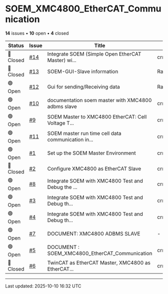 # SOEM_XMC4800_EtherCAT_Communication

**14** issues • **10** open • **4** closed

<table class="github-issue-table">
<thead>
<tr>
<th>Status</th>
<th>Issue</th>
<th>Title</th>
<th>Assignee</th>
<th>Labels</th>
<th>Updated</th>
</tr>
</thead>
<tbody>
<tr><td>🔴 Closed</td><td><a href='./issue-14-Integrate-SOEM-Simple-Open-EtherCAT-Master-with-RO.md'>#14</a></td><td>Integrate SOEM (Simple Open EtherCAT Master) wi...</td><td>crmaarimuthu</td><td>-</td><td>2025-01-28</td></tr>
<tr><td>🔴 Closed</td><td><a href='./issue-13-SOEM-GUI-Slave-information.md'>#13</a></td><td>SOEM-GUI-Slave information</td><td>RajavelRajendiran</td><td>-</td><td>2024-12-18</td></tr>
<tr><td>🟢 Open</td><td><a href='./issue-12-Gui-for-sendingReceiving-data.md'>#12</a></td><td>Gui for sending/Receiving data </td><td>RajavelRajendiran</td><td>-</td><td>2024-12-14</td></tr>
<tr><td>🟢 Open</td><td><a href='./issue-10-documentation-soem-master-with-XMC4800-adbms-slave.md'>#10</a></td><td>documentation soem master with XMC4800 adbms slave</td><td>crmaarimuthu</td><td>-</td><td>2024-12-12</td></tr>
<tr><td>🟢 Open</td><td><a href='./issue-9-SOEM-Master-to-XMC4800-EtherCAT-Cell-Voltage-Trans.md'>#9</a></td><td>SOEM Master to XMC4800 EtherCAT: Cell Voltage T...</td><td>crmaarimuthu</td><td>-</td><td>2024-12-12</td></tr>
<tr><td>🟢 Open</td><td><a href='./issue-11-SOEM-master-run-time-cell-data-communication-in-et.md'>#11</a></td><td>SOEM master run time cell data communication in...</td><td>crmaarimuthu</td><td>-</td><td>2024-12-12</td></tr>
<tr><td>🟢 Open</td><td><a href='./issue-1-Set-up-the-SOEM-Master-Environment.md'>#1</a></td><td>Set up the SOEM Master Environment</td><td>crmaarimuthu</td><td>-</td><td>2024-12-05</td></tr>
<tr><td>🔴 Closed</td><td><a href='./issue-2-Configure-XMC4800-as-EtherCAT-Slave.md'>#2</a></td><td>Configure XMC4800 as EtherCAT Slave</td><td>crmaarimuthu</td><td>-</td><td>2024-12-03</td></tr>
<tr><td>🟢 Open</td><td><a href='./issue-8-Integrate-SOEM-with-XMC4800-Test-and-Debug-the-Com.md'>#8</a></td><td>Integrate SOEM with XMC4800 Test and Debug the ...</td><td>crmaarimuthu</td><td>-</td><td>2024-11-29</td></tr>
<tr><td>🟢 Open</td><td><a href='./issue-3-Integrate--SOEM-with-XMC4800--Test-and-Debug-the-C.md'>#3</a></td><td>Integrate  SOEM with XMC4800  Test and Debug th...</td><td>crmaarimuthu</td><td>-</td><td>2024-11-29</td></tr>
<tr><td>🟢 Open</td><td><a href='./issue-4-Integrate--SOEM-with-XMC4800--Test-and-Debug-the-C.md'>#4</a></td><td>Integrate  SOEM with XMC4800  Test and Debug th...</td><td>crmaarimuthu</td><td>-</td><td>2024-11-29</td></tr>
<tr><td>🟢 Open</td><td><a href='./issue-7-DOCUMENT-XMC4800-ADBMS-SLAVE.md'>#7</a></td><td>DOCUMENT: XMC4800 ADBMS SLAVE</td><td>-</td><td>-</td><td>2024-11-29</td></tr>
<tr><td>🟢 Open</td><td><a href='./issue-5-DOCUMENT--SOEM_XMC4800_EtherCAT_Communication.md'>#5</a></td><td>DOCUMENT : SOEM_XMC4800_EtherCAT_Communication</td><td>crmaarimuthu</td><td>-</td><td>2024-11-29</td></tr>
<tr><td>🔴 Closed</td><td><a href='./issue-6-TwinCAT-as-EtherCAT-Master-XMC4800-as-EtherCAT-Sla.md'>#6</a></td><td>TwinCAT as EtherCAT Master, XMC4800 as EtherCAT...</td><td>crmaarimuthu</td><td>-</td><td>2024-11-28</td></tr>
</tbody>
</table>

---

Last updated: 2025-10-10 16:32 UTC